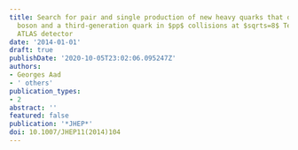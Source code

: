 ```yaml
---
title: Search for pair and single production of new heavy quarks that decay to a $Z$
  boson and a third-generation quark in $pp$ collisions at $sqrts=8$ TeV with the
  ATLAS detector
date: '2014-01-01'
draft: true
publishDate: '2020-10-05T23:02:06.095247Z'
authors:
- Georges Aad
- ' others'
publication_types:
- 2
abstract: ''
featured: false
publication: '*JHEP*'
doi: 10.1007/JHEP11(2014)104
---
```


